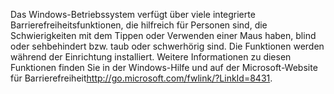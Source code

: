 <Token xmlns:xlink="http://www.w3.org/1999/xlink">Das Windows-Betriebssystem verfügt über viele integrierte Barrierefreiheitsfunktionen, die hilfreich für Personen sind, die Schwierigkeiten mit dem Tippen oder Verwenden einer Maus haben, blind oder sehbehindert bzw. taub oder schwerhörig sind. Die Funktionen werden während der Einrichtung installiert. Weitere Informationen zu diesen Funktionen finden Sie in der Windows-Hilfe und auf der <externalLink xmlns="http://ddue.schemas.microsoft.com/authoring/2003/5"><linkText>Microsoft-Website für Barrierefreiheit</linkText><linkUri>http://go.microsoft.com/fwlink/?LinkId=8431</linkUri></externalLink>.</Token>

<!--HONumber=May16_HO1-->


